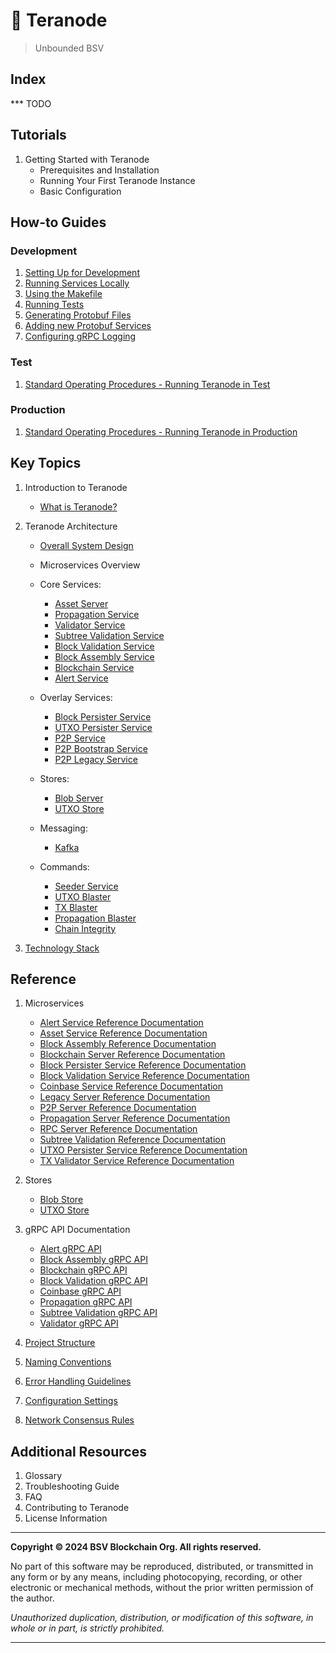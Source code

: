 # 🚀 Teranode
> Unbounded BSV

## Index

*** TODO

## Tutorials
1. Getting Started with Teranode
    - Prerequisites and Installation
    - Running Your First Teranode Instance
    - Basic Configuration

## How-to Guides

### Development

1. [Setting Up for Development](docs/howto/developerSetup.md)
2. [Running Services Locally](docs/howto/locallyRunningServices.md)
3. [Using the Makefile](docs/howto/makefile.md)
4. [Running Tests](docs/howto/runningTests.md)
5. [Generating Protobuf Files](docs/howto/generatingProtobuf.md)
6. [Adding new Protobuf Services](docs/howto/addingNewProtobufServices.md)
7. [Configuring gRPC Logging](docs/howto/configuringGrpcLogging.md)

### Test

1. [Standard Operating Procedures - Running Teranode in Test](docs/sop/StandardOperatingProcedures-docker-compose-milestone-3-alpha-testing.md)

### Production

1. [Standard Operating Procedures - Running Teranode in Production](docs/sop/StandardOperatingProcedures-kubernetes-operator-milestone-3-alpha-testing.md)


## Key Topics
1. Introduction to Teranode
    - [What is Teranode?](docs/topics/teranodeIntro.md)

2. Teranode Architecture

    - [Overall System Design](docs/architecture/teranode-architecture.md)

    - Microservices Overview

    - Core Services:
      - [Asset Server](docs/services/assetServer.md)
      - [Propagation Service](docs/services/propagation.md)
      - [Validator Service](docs/services/validator.md)
      - [Subtree Validation Service](docs/services/subtreeValidation.md)
      - [Block Validation Service](docs/services/blockValidation.md)
      - [Block Assembly Service](docs/services/blockAssembly.md)
      - [Blockchain Service](docs/services/blockchain.md)
      - [Alert Service](docs/services/alert.md)

    - Overlay Services:
      - [Block Persister Service](docs/services/blockPersister.md)
      - [UTXO Persister Service](docs/services/utxoPersister.md)
      - [P2P Service](docs/services/p2p.md)
      - [P2P Bootstrap Service](docs/services/p2pBootstrap.md)
      - [P2P Legacy Service](docs/services/p2pLegacy.md)

    - Stores:
      - [Blob Server](docs/stores/blob.md)
      - [UTXO Store](docs/stores/utxo.md)

    - Messaging:
      - [Kafka](docs/kafka/kafka.md)

    - Commands:
      - [Seeder Service](docs/commands/seeder.md)
      - [UTXO Blaster](docs/commands/utxoBlaster.md)
      - [TX Blaster](docs/commands/txBlaster.md)
      - [Propagation Blaster](docs/commands/propagationBlaster.md)
      - [Chain Integrity](docs/commands/chainIntegrity.md)

3. [Technology Stack](docs/topics/technologyStack.md)

## Reference

1. Microservices
    - [Alert Service Reference Documentation](docs/references/services/alert_reference.md)
    - [Asset Service Reference Documentation](docs/references/services/asset_reference.md)
    - [Block Assembly Reference Documentation](docs/references/services/blockassembly_reference.md)
    - [Blockchain Server Reference Documentation](docs/references/services/blockchain_reference.md)
    - [Block Persister Service Reference Documentation](docs/references/services/blockpersister_reference.md)
    - [Block Validation Service Reference Documentation](docs/references/services/blockvalidation_reference.md)
    - [Coinbase Service Reference Documentation](docs/references/services/coinbase_reference.md)
    - [Legacy Server Reference Documentation](docs/references/services/legacy_reference.md)
    - [P2P Server Reference Documentation](docs/references/services/p2p_reference.md)
    - [Propagation Server Reference Documentation](docs/references/services/propagation_reference.md)
    - [RPC Server Reference Documentation](docs/references/services/rpc_reference.md)
    - [Subtree Validation Reference Documentation](docs/references/services/subtreevalidation_reference.md)
    - [UTXO Persister Service Reference Documentation](docs/references/services/utxopersister_reference.md)
    - [TX Validator Service Reference Documentation](docs/references/services/validator_reference.md)

2. Stores
    - [Blob Store](docs/references/stores/blob_reference.md)
    - [UTXO Store](docs/references/stores/utxo_reference.md)

3. gRPC API Documentation
    - [Alert gRPC API](docs/references/protobuf_docs/alertProto.md)
    - [Block Assembly gRPC API](docs/references/protobuf_docs/blockassemblyProto.md)
    - [Blockchain gRPC API](docs/references/protobuf_docs/blockchainProto.md)
    - [Block Validation gRPC API](docs/references/protobuf_docs/blockvalidationProto.md)
    - [Coinbase gRPC API](docs/references/protobuf_docs/coinbaseProto.md)
    - [Propagation gRPC API](docs/references/protobuf_docs/propagationProto.md)
    - [Subtree Validation gRPC API](docs/references/protobuf_docs/subtreevalidationProto.md)
    - [Validator gRPC API](docs/references/protobuf_docs/validatorProto.md)

4. [Project Structure](docs/references/projectStructure.md)
5. [Naming Conventions](docs/references/namingConventions.md)
6. [Error Handling Guidelines](docs/references/errorHandling.md)
7. [Configuration Settings](docs/references/settings.md)
8. [Network Consensus Rules](docs/references/networkConsensusRules.md)

## Additional Resources
1. Glossary
2. Troubleshooting Guide
3. FAQ
4. Contributing to Teranode
5. License Information

---

**Copyright © 2024 BSV Blockchain Org. All rights reserved.**

No part of this software may be reproduced, distributed, or transmitted in any form or by any means, including photocopying, recording, or other electronic or mechanical methods, without the prior written permission of the author.

_Unauthorized duplication, distribution, or modification of this software, in whole or in part, is strictly prohibited._

---
